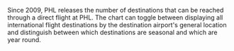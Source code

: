 Since 2009, PHL releases the number of destinations that can be reached through a direct flight at PHL. The chart can toggle between displaying all international flight destinations by the destination airport's general location and distinguish between which destinations are seasonal and which are year round.